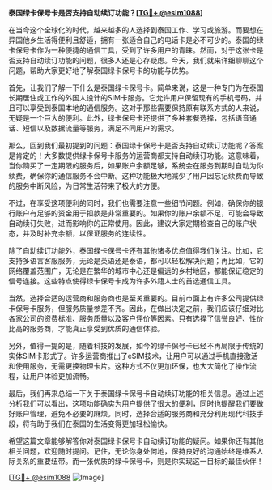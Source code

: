 **泰国绿卡保号卡是否支持自动续订功能？[[TG💪+ @esim1088](https://t.me/s/esim1088)]**

在当今这个全球化的时代，越来越多的人选择到泰国工作、学习或旅游。而要想在异国他乡生活得便利且舒适，拥有一张适合自己的电话卡是必不可少的。泰国的绿卡保号卡作为一种便捷的通信工具，受到了许多用户的青睐。然而，对于这张卡是否支持自动续订功能的问题，很多人还是心存疑虑。今天，我们就来详细聊聊这个问题，帮助大家更好地了解泰国绿卡保号卡的功能与优势。

首先，让我们了解一下什么是泰国绿卡保号卡。简单来说，这是一种专门为在泰国长期居住或工作的外国人设计的SIM卡服务。它允许用户保留现有的手机号码，并且可以享受到泰国本地的通信服务。这对于那些需要保持原有联系方式的人来说，无疑是一个巨大的便利。此外，绿卡保号卡还提供了多种套餐选择，包括语音通话、短信以及数据流量等服务，满足不同用户的需求。

那么，回到我们最初提到的问题：泰国绿卡保号卡是否支持自动续订功能呢？答案是肯定的！大多数提供绿卡保号卡服务的运营商都支持自动续订功能。这意味着，当你购买了一定期限的服务后，如果账户余额足够，系统会在服务到期时自动为你续费，确保你的通信服务不会中断。这种功能极大地减少了用户因忘记续费而导致的服务中断风险，为日常生活带来了极大的方便。

不过，在享受这项便利的同时，我们也需要注意一些细节问题。例如，确保你的银行账户有足够的资金用于扣款是非常重要的。如果你的账户余额不足，可能会导致自动续订失败，进而影响你的正常使用。因此，建议大家定期检查自己的账户状态，并及时补充余额，以保证服务的连续性。

除了自动续订功能外，泰国绿卡保号卡还有其他诸多优点值得我们关注。比如，它支持多语言客服服务，无论是英语还是泰语，都可以轻松解决问题；再比如，它的网络覆盖范围广，无论是在繁华的城市中心还是偏远的乡村地区，都能保证稳定的信号连接。这些特点使得绿卡保号卡成为许多外籍人士的首选通信工具。

当然，选择合适的运营商和服务商也是至关重要的。目前市面上有许多公司提供绿卡保号卡服务，但服务质量参差不齐。因此，在做出决定之前，我们应该仔细对比各家公司的资费标准、服务质量以及客户评价等因素。只有选择了信誉良好、性价比高的服务商，才能真正享受到优质的通信体验。

另外，值得一提的是，随着科技的发展，如今的绿卡保号卡已经不再局限于传统的实体SIM卡形式了。许多运营商推出了eSIM技术，让用户可以通过手机直接激活和使用服务，无需更换物理卡片。这种方式不仅更加环保，也大大简化了操作流程，让用户体验更加流畅。

最后，我们再来总结一下关于泰国绿卡保号卡自动续订功能的相关信息。通过上述分析我们可以看出，这项功能确实为用户提供了很大的便利，同时也提醒我们要做好账户管理，避免不必要的麻烦。同时，选择合适的服务商和充分利用现代科技手段，将有助于我们在泰国的生活变得更加轻松愉快。

希望这篇文章能够解答你对泰国绿卡保号卡自动续订功能的疑问。如果你还有其他相关问题，欢迎随时提问。记住，无论你身处何地，保持良好的沟通始终是维系人际关系的重要纽带。而一张优质的绿卡保号卡，则是你实现这一目标的最佳伙伴！

[[TG💪+ @esim1088](https://t.me/s/esim1088) ![Image](https://i.postimg.cc/4NQfJmqS/Snipaste-2025-05-13-00-14-12.png)]
